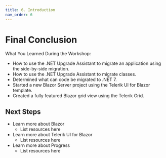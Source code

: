 ```yaml
---
title: 6. Introduction
nav_order: 6
---
```


# Final Conclusion

What You Learned During the Workshop:

* How to use the .NET Upgrade Assistant to migrate an application using the side-by-side migration.
* How to use the .NET Upgrade Assistant to migrate classes.
* Determined what can code be migrated to .NET 7.
* Started a new Blazor Server project using the Telerik UI for Blazor template.
* Created a fully featured Blazor grid view using the Telerik Grid.

## Next Steps

* Learn more about Blazor
    * List resources here
* Learn more about Telerik UI for Blazor
    * List resources here
* Learn more about Progress
    * List resources here